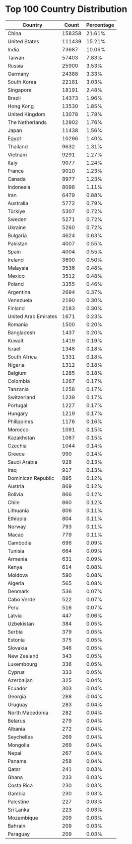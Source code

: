 # Top 100 Country Distribution
| Country | Count | Percentage |
|----|----|----|
| China | 158358 | 21.61% |
| United States | 111439 | 15.21% |
| India | 73687 | 10.06% |
| Taiwan | 57403 | 7.83% |
| Russia | 25900 | 3.53% |
| Germany | 24388 | 3.33% |
| South Korea | 22181 | 3.03% |
| Singapore | 18191 | 2.48% |
| Brazil | 14373 | 1.96% |
| Hong Kong | 13530 | 1.85% |
| United Kingdom | 13078 | 1.78% |
| The Netherlands | 12902 | 1.76% |
| Japan | 11438 | 1.56% |
| Egypt | 10296 | 1.40% |
| Thailand | 9632 | 1.31% |
| Vietnam | 9291 | 1.27% |
| Italy | 9077 | 1.24% |
| France | 9010 | 1.23% |
| Canada | 8977 | 1.23% |
| Indonesia | 8098 | 1.11% |
| Iran | 6479 | 0.88% |
| Australia | 5772 | 0.79% |
| Türkiye | 5307 | 0.72% |
| Sweden | 5271 | 0.72% |
| Ukraine | 5260 | 0.72% |
| Bulgaria | 4624 | 0.63% |
| Pakistan | 4007 | 0.55% |
| Spain | 4004 | 0.55% |
| Ireland | 3690 | 0.50% |
| Malaysia | 3536 | 0.48% |
| Mexico | 3512 | 0.48% |
| Poland | 3355 | 0.46% |
| Argentina | 2694 | 0.37% |
| Venezuela | 2190 | 0.30% |
| Finland | 2183 | 0.30% |
| United Arab Emirates | 1671 | 0.23% |
| Romania | 1500 | 0.20% |
| Bangladesh | 1437 | 0.20% |
| Kuwait | 1419 | 0.19% |
| Israel | 1348 | 0.18% |
| South Africa | 1331 | 0.18% |
| Nigeria | 1312 | 0.18% |
| Belgium | 1285 | 0.18% |
| Colombia | 1267 | 0.17% |
| Tanzania | 1258 | 0.17% |
| Switzerland | 1239 | 0.17% |
| Portugal | 1227 | 0.17% |
| Hungary | 1219 | 0.17% |
| Philippines | 1176 | 0.16% |
| Morocco | 1091 | 0.15% |
| Kazakhstan | 1087 | 0.15% |
| Czechia | 1044 | 0.14% |
| Greece | 990 | 0.14% |
| Saudi Arabia | 928 | 0.13% |
| Iraq | 917 | 0.13% |
| Dominican Republic | 895 | 0.12% |
| Austria | 869 | 0.12% |
| Bolivia | 866 | 0.12% |
| Chile | 860 | 0.12% |
| Lithuania | 806 | 0.11% |
| Ethiopia | 804 | 0.11% |
| Norway | 793 | 0.11% |
| Macao | 779 | 0.11% |
| Cambodia | 696 | 0.09% |
| Tunisia | 664 | 0.09% |
| Armenia | 631 | 0.09% |
| Kenya | 614 | 0.08% |
| Moldova | 590 | 0.08% |
| Algeria | 565 | 0.08% |
| Denmark | 536 | 0.07% |
| Cabo Verde | 522 | 0.07% |
| Peru | 516 | 0.07% |
| Latvia | 447 | 0.06% |
| Uzbekistan | 384 | 0.05% |
| Serbia | 379 | 0.05% |
| Estonia | 375 | 0.05% |
| Slovakia | 346 | 0.05% |
| New Zealand | 343 | 0.05% |
| Luxembourg | 336 | 0.05% |
| Cyprus | 333 | 0.05% |
| Azerbaijan | 325 | 0.04% |
| Ecuador | 303 | 0.04% |
| Georgia | 288 | 0.04% |
| Uruguay | 283 | 0.04% |
| North Macedonia | 282 | 0.04% |
| Belarus | 279 | 0.04% |
| Albania | 272 | 0.04% |
| Seychelles | 269 | 0.04% |
| Mongolia | 269 | 0.04% |
| Nepal | 267 | 0.04% |
| Panama | 258 | 0.04% |
| Qatar | 241 | 0.03% |
| Ghana | 233 | 0.03% |
| Costa Rica | 230 | 0.03% |
| Gambia | 230 | 0.03% |
| Palestine | 227 | 0.03% |
| Sri Lanka | 223 | 0.03% |
| Mozambique | 209 | 0.03% |
| Bahrain | 209 | 0.03% |
| Paraguay | 209 | 0.03% |
